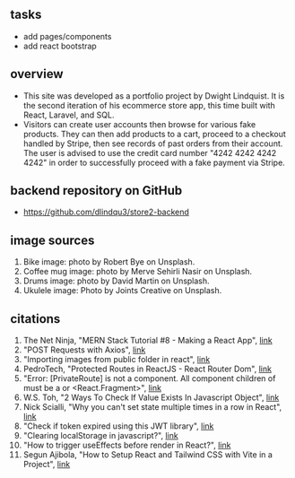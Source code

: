 ## tasks 
- add pages/components 
- add react bootstrap


## overview 
- This site was developed as a portfolio project by Dwight Lindquist. It is the second iteration of his ecommerce store app, this time built with React, Laravel, and SQL. 
- Visitors can create user accounts then browse for various fake products. They can then add products to a cart, proceed to a checkout handled by Stripe, then see records of past orders from their account. The user is advised to use the credit card number "4242 4242 4242 4242" in order to successfully proceed with a fake payment via Stripe. 


## backend repository on GitHub 
- https://github.com/dlindqu3/store2-backend


## image sources
1. Bike image: photo by Robert Bye on Unsplash. 
2. Coffee mug image: photo by Merve Sehirli Nasir on Unsplash. 
3. Drums image: photo by David Martin on Unsplash.
4. Ukulele image: Photo by Joints Creative on Unsplash.
  

## citations 
1. The Net Ninja, "MERN Stack Tutorial #8 - Making a React App", [link](https://www.youtube.com/watch?v=bx4nk7kBS10&list=PL4cUxeGkcC9iJ_KkrkBZWZRHVwnzLIoUE&index=8)
2. "POST Requests with Axios", [link](https://masteringjs.io/tutorials/axios/post)
3. "Importing images from public folder in react", [link](https://stackoverflow.com/questions/71881492/importing-images-from-public-folder-in-react)
4. PedroTech, "Protected Routes in ReactJS - React Router Dom", [link](https://www.youtube.com/watch?v=qnH5KNtRYEI)
5. "Error: [PrivateRoute] is not a component. All component children of must be a or <React.Fragment>", [link](https://stackoverflow.com/questions/69864165/error-privateroute-is-not-a-route-component-all-component-children-of-rou)
6. W.S. Toh, "2 Ways To Check If Value Exists In Javascript Object", [link](https://code-boxx.com/check-value-exists-in-object-javascript/)
7. Nick Scialli, "Why you can't set state multiple times in a row in React", [link](https://typeofnan.dev/why-you-cant-setstate-multiple-times-in-a-row/)
8. "Check if token expired using this JWT library", [link](https://stackoverflow.com/questions/51292406/check-if-token-expired-using-this-jwt-library)
9. "Clearing localStorage in javascript?", [link](https://stackoverflow.com/questions/7667958/clearing-localstorage-in-javascript)
10. "How to trigger useEffects before render in React?", [link](https://stackoverflow.com/questions/63711013/how-to-trigger-useeffects-before-render-in-react)
11. Segun Ajibola, "How to Setup React and Tailwind CSS with Vite in a Project", [link](https://www.freecodecamp.org/news/how-to-install-tailwindcss-in-react/)

